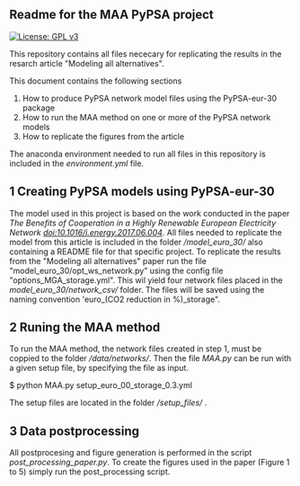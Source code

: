 ## Readme for the MAA PyPSA project

[![License: GPL v3](https://img.shields.io/badge/License-GPLv3-blue.svg)](https://www.gnu.org/licenses/gpl-3.0)

This repository contains all files nececary for replicating the results in the resarch article "Modeling all alternatives". 

This document contains the following sections  
1) How to produce PyPSA network model files using the PyPSA-eur-30 package 
2) How to run the MAA method on one or more of the PyPSA network models
3) How to replicate the figures from the article 

The anaconda environment needed to run all files in this repository is included in the _environment.yml_ file. 

## 1 Creating PyPSA models using PyPSA-eur-30
The model used in this project is based on the work conducted in the paper _The Benefits of Cooperation in a Highly Renewable European Electricity Network_  [_doi:10.1016/j.energy.2017.06.004_](https://doi.org/10.1016/j.energy.2017.06.004). All files needed to replicate the model from this article is included in the folder _/model_euro_30/_ also containing a README file for that specific project. 
To replicate the results from the "Modeling all alternatives" paper run the file "model_euro_30/opt_ws_network.py" using the config file "options_MGA_storage.yml". This wil yield four network files placed in the _model_euro_30/network_csv/_ folder. The files will be saved using the naming convention 'euro_(CO2 reduction in %)_storage". 


## 2 Runing the MAA method 
To run the MAA method, the network files created in step 1, must be coppied to the folder _/data/networks/_. Then the file _MAA.py_ can be run with a given setup file, by specifying the file as input. 

$ python MAA.py setup_euro_00_storage_0.3.yml 

The setup files are located in the folder _/setup_files/_ . 


## 3 Data postprocessing 
All postprocesing and figure generation is performed in the script _post_processing_paper.py_. To create the figures used in the paper (Figure 1 to 5) simply run the post_processing script. 